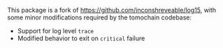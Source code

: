 This package is a fork of https://github.com/inconshreveable/log15, with some
minor modifications required by the tomochain codebase:

 * Support for log level `trace`
 * Modified behavior to exit on `critical` failure
